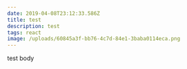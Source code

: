 ```yaml
---
date: 2019-04-08T23:12:33.586Z
title: test
description: test
tags: react
image: /uploads/60845a3f-bb76-4c7d-84e1-3baba0114eca.png
---
```

test body

